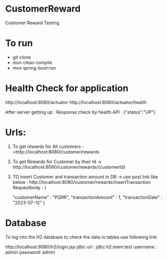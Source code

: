 # CustomerReward
Customer Reward Testing 


# To run
- git clone 
- mvn clean compile
- mvn spring-boot:run

# Health Check for application
http://localhost:8080/actuator
http://localhost:8080/actuator/health

After server getting up : Response check by health API : {"status":"UP"}



# Urls:
1. To get rewards for All customers  ->http://localhost:8080/customer/rewards
2. To get Rewards for Customer by their Id -> http://localhost:8080/customer/rewards/{customerId}
3. TO insert Customer and transaction amount in DB -> use post link like below :
      http://localhost:8080/customer/rewards/insertTransaction
 Requestbody :   {

    "customerName" : "PQRR",
    "transactionAmount" : 1,
    "transactionDate" : "2023-07-12"
}


# Database 

To log into the H2 database to check the data in tables use following link:

http://localhost:8080/h2/login.jsp
jdbc url : jdbc:h2:mem:test
username : admin
password: admin



